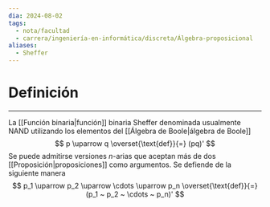 ```yaml
---
dia: 2024-08-02
tags:
  - nota/facultad
  - carrera/ingeniería-en-informática/discreta/Álgebra-proposicional
aliases:
  - Sheffer
---
```

# Definición
---
La [[Función binaria|función]] binaria Sheffer denominada usualmente NAND utilizando los elementos del [[Álgebra de Boole|álgebra de Boole]] $$ p \uparrow q \overset{\text{def}}{=} (pq)' $$
Se puede admitirse versiones $n$-arias que aceptan más de dos [[Proposición|proposiciones]] como argumentos. Se defiende de la siguiente manera $$ p_1 \uparrow p_2 \uparrow \cdots \uparrow p_n \overset{\text{def}}{=} (p_1 ~ p_2 ~ \cdots ~ p_n)' $$